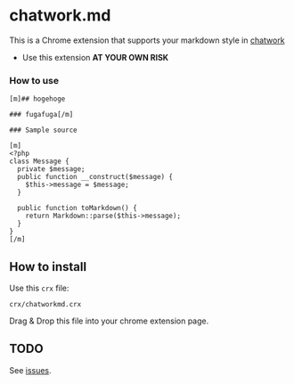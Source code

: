 chatwork.md
===========

This is a Chrome extension that supports your markdown style in [chatwork](http://www.chatwork.com/ja/)

- Use this extension __AT YOUR OWN RISK__

### How to use

```
[m]## hogehoge

### fugafuga[/m]
```


```
### Sample source

[m]
<?php
class Message {
  private $message;
  public function __construct($message) {
    $this->message = $message;
  }

  public function toMarkdown() {
    return Markdown::parse($this->message);
  }
}
[/m]
```


## How to install

Use this `crx` file:

```
crx/chatworkmd.crx
```

Drag & Drop this file into your chrome extension page.

## TODO

See [issues](https://github.com/tan-yuki/chatwork.md/issues).
